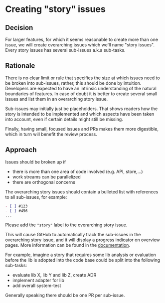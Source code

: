 # Creating "story" issues

## Decision

For larger features, for which it seems reasonable to create more than one issue, we will create overarching issues which 
we'll name "story issues". Every story issues has several sub-issues a.k.a sub-tasks.

## Rationale

There is no clear limit or rule that specifies the size at which issues need to be broken into sub-issues, rather, 
this should be done by intuition. Developers are expected to have an intrinsic understanding of the natural boundaries
of features. In case of doubt it is better to create several small issues and list them in an overarching
story issue. 

Sub-issues may initially just be placeholders. That shows readers how the story is intended to be implemented and 
which aspects have been taken into account, even if certain details might still be missing.

Finally, having small, focused issues and PRs makes them more digestible, which in turn will benefit the review process.  

## Approach

Issues should be broken up if
- there is more than one area of code involved (e.g. API, store,...)
- work streams can be parallelized
- there are orthogonal concerns

The overarching story issues should contain a bulleted list with references to all sub-issues, for example:
```markdown
- [ ] #123
- [ ] #456
...
```

Please add the `"story"` label to the overarching story issue.

This will cause GitHub to automatically track the sub-issues in the overarching story issue, and it will display a progress
indicator on overview pages. More information can be found in the [documentation](https://docs.github.com/en/issues/tracking-your-work-with-issues/about-task-lists).

For example, imagine a story that requires some lib analysis or evaluation before the lib is adopted into the code base could be split into the following sub-tasks:
- evaluate lib X, lib Y and lib Z, create ADR
- implement adapter for lib
- add overall system-test 

Generally speaking there should be one PR per sub-issue.
